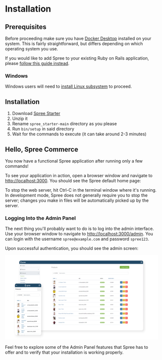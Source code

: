 # Installation

## Prerequisites

Before proceeding make sure you have [Docker Desktop](https://docs.docker.com/get-docker/) installed on your system. This is fairly straightforward, but differs depending on which operating system you use.

If you would like to add Spree to your existing Ruby on Rails application, please [follow this guide instead](../advanced/existing_app_tutorial.md).

### Windows

Windows users will need to [install Linux subsystem](https://docs.microsoft.com/en-us/windows/wsl/install-win10) to proceed.

## Installation

1. Download [Spree Starter](https://github.com/spree/spree_starter/archive/main.zip)
2. Unzip it
3. Rename `spree_starter-main` directory as you please
4. Run `bin/setup` in said directory
5. Wait for the commands to execute \(it can take around 2-3 minutes\)

## Hello, Spree Commerce

You now have a functional Spree application after running only a few commands!

To see your application in action, open a browser window and navigate to [http://localhost:3000](http://localhost:3000). You should see the Spree default home page:



To stop the web server, hit Ctrl-C in the terminal window where it's running. In development mode, Spree does not generally require you to stop the server; changes you make in files will be automatically picked up by the server.

### Logging Into the Admin Panel

The next thing you'll probably want to do is to log into the admin interface. Use your browser window to navigate to [http://localhost:3000/admin](http://localhost:3000/admin). You can login with the username `spree@example.com` and password `spree123`.

Upon successful authentication, you should see the admin screen:

![](../.gitbook/assets/admin_panel_978-2x%20%281%29.jpg)

Feel free to explore some of the Admin Panel features that Spree has to offer and to verify that your installation is working properly.

